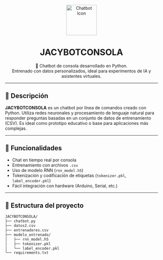 <p align="center">
  <img src="https://img.icons8.com/external-flat-juicy-fish/120/000000/external-chatbot-automation-flat-flat-juicy-fish.png" width="100" alt="Chatbot Icon"/>
</p>

<h1 align="center">JACYBOTCONSOLA</h1>

<p align="center">
  🤖 Chatbot de consola desarrollado en Python.  
  <br/>
  Entrenado con datos personalizados, ideal para experimentos de IA y asistentes virtuales.
</p>

---

## 📌 Descripción

**JACYBOTCONSOLA** es un chatbot por línea de comandos creado con Python. Utiliza redes neuronales y procesamiento de lenguaje natural para responder preguntas basadas en un conjunto de datos de entrenamiento (CSV). Es ideal como prototipo educativo o base para aplicaciones más complejas.

---

## 🚀 Funcionalidades

- Chat en tiempo real por consola
- Entrenamiento con archivos `.csv`
- Uso de modelo RNN (`rnn_model.h5`)
- Tokenización y codificación de etiquetas (`tokenizer.pkl`, `label_encoder.pkl`)
- Fácil integración con hardware (Arduino, Serial, etc.)

---

## 📁 Estructura del proyecto

```bash
JACYBOTCONSOLA/
├── chatbot.py
├── datos2.csv
├── entrenadores.csv
├── modelo_entrenado/
│   ├── rnn_model.h5
│   ├── tokenizer.pkl
│   └── label_encoder.pkl
└── requirements.txt
